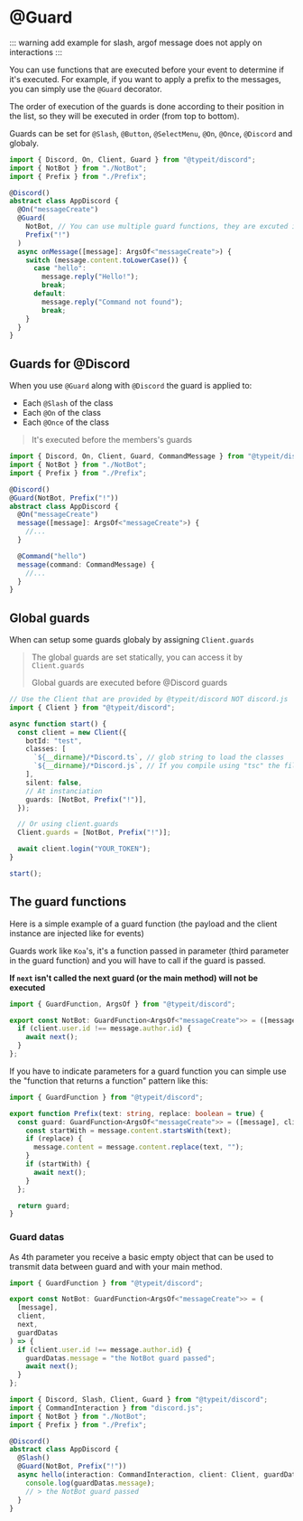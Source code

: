 # @Guard
::: warning
add example for slash, argof message does not apply on interactions
:::

You can use functions that are executed before your event to determine if it's executed. For example, if you want to apply a prefix to the messages, you can simply use the `@Guard` decorator.

The order of execution of the guards is done according to their position in the list, so they will be executed in order (from top to bottom).

Guards can be set for `@Slash`, `@Button`, `@SelectMenu`, `@On`, `@Once`, `@Discord` and globaly.

```typescript
import { Discord, On, Client, Guard } from "@typeit/discord";
import { NotBot } from "./NotBot";
import { Prefix } from "./Prefix";

@Discord()
abstract class AppDiscord {
  @On("messageCreate")
  @Guard(
    NotBot, // You can use multiple guard functions, they are excuted in the same order!
    Prefix("!")
  )
  async onMessage([message]: ArgsOf<"messageCreate">) {
    switch (message.content.toLowerCase()) {
      case "hello":
        message.reply("Hello!");
        break;
      default:
        message.reply("Command not found");
        break;
    }
  }
}
```

## Guards for @Discord

When you use `@Guard` along with `@Discord` the guard is applied to:

- Each `@Slash` of the class
- Each `@On` of the class
- Each `@Once` of the class

> It's executed before the members's guards

```typescript
import { Discord, On, Client, Guard, CommandMessage } from "@typeit/discord";
import { NotBot } from "./NotBot";
import { Prefix } from "./Prefix";

@Discord()
@Guard(NotBot, Prefix("!"))
abstract class AppDiscord {
  @On("messageCreate")
  message([message]: ArgsOf<"messageCreate">) {
    //...
  }

  @Command("hello")
  message(command: CommandMessage) {
    //...
  }
}
```

## Global guards

When can setup some guards globaly by assigning `Client.guards`

> The global guards are set statically, you can access it by `Client.guards`    
>
> Global guards are executed before @Discord guards

```typescript
// Use the Client that are provided by @typeit/discord NOT discord.js
import { Client } from "@typeit/discord";

async function start() {
  const client = new Client({
    botId: "test",
    classes: [
      `${__dirname}/*Discord.ts`, // glob string to load the classes
      `${__dirname}/*Discord.js`, // If you compile using "tsc" the file extension change to .js
    ],
    silent: false,
    // At instanciation
    guards: [NotBot, Prefix("!")],
  });

  // Or using client.guards
  Client.guards = [NotBot, Prefix("!")];

  await client.login("YOUR_TOKEN");
}

start();
```

## The guard functions

Here is a simple example of a guard function (the payload and the client instance are injected like for events)  

Guards work like `Koa`'s, it's a function passed in parameter (third parameter in the guard function) and you will have to call if the guard is passed.

**If `next` isn't called the next guard (or the main method) will not be executed**

```typescript
import { GuardFunction, ArgsOf } from "@typeit/discord";

export const NotBot: GuardFunction<ArgsOf<"messageCreate">> = ([message], client, next) => {
  if (client.user.id !== message.author.id) {
    await next();
  }
};
```

If you have to indicate parameters for a guard function you can simple use the "function that returns a function" pattern like this:

```typescript
import { GuardFunction } from "@typeit/discord";

export function Prefix(text: string, replace: boolean = true) {
  const guard: GuardFunction<ArgsOf<"messageCreate">> = ([message], client, next) => {
    const startWith = message.content.startsWith(text);
    if (replace) {
      message.content = message.content.replace(text, "");
    }
    if (startWith) {
      await next();
    }
  };

  return guard;
}
```

### Guard datas

As 4th parameter you receive a basic empty object that can be used to transmit data between guard and with your main method.

```typescript
import { GuardFunction } from "@typeit/discord";

export const NotBot: GuardFunction<ArgsOf<"messageCreate">> = (
  [message],
  client,
  next,
  guardDatas
) => {
  if (client.user.id !== message.author.id) {
    guardDatas.message = "the NotBot guard passed";
    await next();
  }
};
```

```typescript
import { Discord, Slash, Client, Guard } from "@typeit/discord";
import { CommandInteraction } from "discord.js";
import { NotBot } from "./NotBot";
import { Prefix } from "./Prefix";

@Discord()
abstract class AppDiscord {
  @Slash()
  @Guard(NotBot, Prefix("!"))
  async hello(interaction: CommandInteraction, client: Client, guardDatas: any) {
    console.log(guardDatas.message);
    // > the NotBot guard passed
  }
}
```

